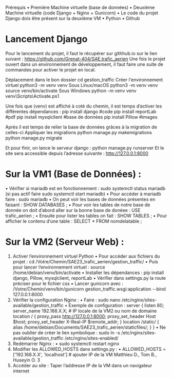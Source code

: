
Prérequis
• Première Machine virtuelle (base de données)
• Deuxième Machine virtuelle (code Django + Nginx + Gunicorn)
• Le code du projet Django dois être présent sur la deuxième VM
• Python
• Github

# Lancement Django
Pour le lancement du projet, il faut le récupérer sur githhub.io sur le lien suivant :
https://github.com/Grenat-404/SAE.trafic_aerien
Une fois le projet ouvert dans un environnement de développement, il faut faire une suite de
commandes pour activer le projet en local.

Déplacement dans le bon dossier
cd gestion_traffic
Créer l'environnement virtuel
python3 -m venv venv
Sous Linux/macOS
python3 -m venv venv
source venv/bin/activate
Sous Windows
python -m venv venv
venv\Scripts\Activate.ps1

Une fois que (venv) est affiché à coté du chemin, il est temps d’activer les différentes dépendances :
pip install django #code
pip install reportLab #pdf
pip install mysqlclient #base de données
pip install Pillow #images

Après il est temps de relier la base de données grâces à la migration de celles-ci
Appliquer les migrations
python manage.py makemigrations
python manage.py migrate

Et pour finir, on lance le serveur django :
python manage.py runserver
Et le site sera accessible depuis l’adresse suivante : http://127.0.0.1:8000

# Sur la VM1 (Base de Données) :
• Vérifier si mariadb est en fonctionnement : sudo systemctl status mariadb (si pas actif faire
sudo systemctl start mariadb)
• Pour accéder à mariadb faire : sudo mariadb
• On peut voir les bases de données présentes en faisant : SHOW DATABASES ;
• Pour voir les tables de notre base de donnée on doit d’abord aller sur la bonne base de
donéee : USE trafic_aerien ;
• Ensuite pour lister les tables on fait : SHOW TABLES ;
• Pour afficher le contenu d’une table : SELECT * FROM nomdelatable ;

# Sur la VM2 (Serveur Web) :
1. Activer l’environnement virtuel Python
• Pour accéder aux fichiers du projet :
cd /Votre/Chemin/SAE23_trafic_aerien/gestion_traffic/
• Puis pour lancer l’environnement virtuel : source /home/debian/venv/bin/activate
• Installer les dépendances : pip install django, Pillow, mysqlclient, reportLab
• Vérifier dans settings.py la route préciser pour le fichier css
• Lancer gunicorn avec : /Votre/Chemin/venv/bin/gunicorn
gestion_traffic.wsgi:application --bind 127.0.0.1:8000
2. Vérifier la configuration Nginx :
• Faire : sudo nano /etc/nginx/sites-available/gestion_traffic
• Exemple de configuration :
server {
listen 80;
server_name 192.168.X.X; # IP locale de la VM2 ou nom de domaine
location / {
proxy_pass http://127.0.0.1:8000;
proxy_set_header Host $host;
proxy_set_header X-Real-IP $remote_addr;
}
location /static/ {
alias /home/debian/Documents/SAE23_trafic_aerien/staticfiles/;
}
}
• Ne pas oublier de créer le lien symbolique : sudo ln -s /etc/nginx/sites-
available/gestion_traffic /etc/nginx/sites-enabled/
3. Redémarrer Nginx :
• sudo systemctl restart nginx
4. Modifier les ALLOWED_HOSTS dans settings.py :
• ALLOWED_HOSTS = ['192.168.X.X', 'localhost'] # ajouter IP de la VM
Matthieu D., Tom B., Huseyin O. 3
5. Accéder au site :
Taper l’addresse IP de la VM dans un navigateur internet
